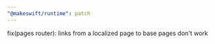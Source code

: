 ```yaml
---
"@makeswift/runtime": patch
---
```


fix(pages router): links from a localized page to base pages don't work
